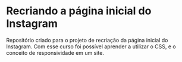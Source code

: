 # Recriando a página inicial do Instagram

Repositório criado para o projeto de recriação da página inicial do Instagram.
Com esse curso foi possível aprender a utilizar o CSS, e o conceito de responsividade em um site.
